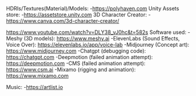 HDRIs/Textures(Material)/Models:
  -https://polyhaven.com
Unity Assets store:
  -https://assetstore.unity.com
3D Character Creator:
  -https://www.canva.com/3d-character-creator/


https://www.youtube.com/watch?v=DLY38_vJ0hc&t=582s
Software used:
  -Meshy (3D models): https://www.meshy.ai
  -ElevenLabs (Sound Effects, Voice Over): https://elevenlabs.io/app/voice-lab
  -Midjourney (Concept art): https://www.midjourney.com
  -Chatgpt (debugging code): https://chatgpt.com
  -Deepmotion (failed animation attempt): https://deepmotion.com
  -CMS (failed animation attempt): https://www.csm.ai
  -Mixamo (rigging and animation): https://www.mixamo.com
  
Music:
  -https://artlist.io
